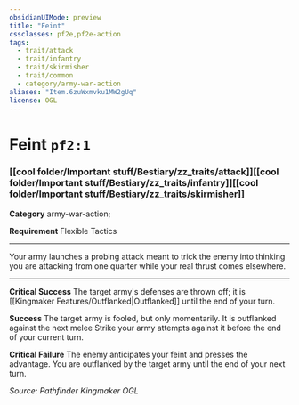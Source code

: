 ```yaml
---
obsidianUIMode: preview
title: "Feint"
cssclasses: pf2e,pf2e-action
tags:
  - trait/attack
  - trait/infantry
  - trait/skirmisher
  - trait/common
  - category/army-war-action
aliases: "Item.6zuWxmvku1MW2gUq"
license: OGL
---
```

# Feint `pf2:1`

### [[cool folder/Important stuff/Bestiary/zz_traits/attack]][[cool folder/Important stuff/Bestiary/zz_traits/infantry]][[cool folder/Important stuff/Bestiary/zz_traits/skirmisher]]

**Category** army-war-action; 




**Requirement** Flexible Tactics

* * *

Your army launches a probing attack meant to trick the enemy into thinking you are attacking from one quarter while your real thrust comes elsewhere.

* * *

**Critical Success** The target army's defenses are thrown off; it is [[Kingmaker Features/Outflanked|Outflanked]] until the end of your turn.

**Success** The target army is fooled, but only momentarily. It is outflanked against the next melee Strike your army attempts against it before the end of your current turn.

**Critical Failure** The enemy anticipates your feint and presses the advantage. You are outflanked by the target army until the end of your next turn.

*Source: Pathfinder Kingmaker*
*OGL*